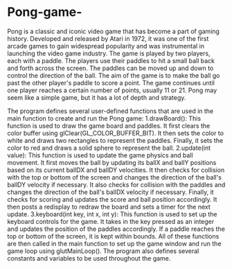 # Pong-game-
Pong is a classic and iconic video game that has become a part of gaming
history. Developed and released by Atari in 1972, it was one of the first arcade
games to gain widespread popularity and was instrumental in launching the video
game industry.
The game is played by two players, each with a paddle. The players use their
paddles to hit a small ball back and forth across the screen. The paddles can be
moved up and down to control the direction of the ball. The aim of the game is to
make the ball go past the other player's paddle to score a point. The game
continues until one player reaches a certain number of points, usually 11 or 21.
Pong may seem like a simple game, but it has a lot of depth and strategy.

The program defines several user-defined functions that are used in the main
function to create and run the Pong game:
1.drawBoard(): This function is used to draw the game board and paddles. It first
clears the color buffer using glClear(GL_COLOR_BUFFER_BIT). It then sets the
color to white and draws two rectangles to represent the paddles. Finally, it sets
the color to red and draws a solid sphere to represent the ball.
2.update(int value): This function is used to update the game physics and ball
movement. It first moves the ball by updating its ballX and ballY positions based
on its current ballDX and ballDY velocities. It then checks for collision with the top
or bottom of the screen and changes the direction of the ball's ballDY velocity if
necessary. It also checks for collision with the paddles and changes the direction
of the ball's ballDX velocity if necessary. Finally, it checks for scoring and updates
the score and ball position accordingly. It then posts a redisplay to redraw the
board and sets a timer for the next update.
3.keyboard(int key, int x, int y): This function is used to set up the keyboard
controls for the game. It takes in the key pressed as an integer and updates the
position of the paddles accordingly. If a paddle reaches the top or bottom of the
screen, it is kept within bounds.
All of these functions are then called in the main function to set up the game
window and run the game loop using glutMainLoop(). The program also defines
several constants and variables to be used throughout the game.

